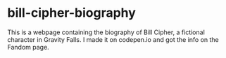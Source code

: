 # bill-cipher-biography
This is a webpage containing the biography of Bill Cipher, a fictional character in Gravity Falls.
I made it on codepen.io and got the info on the Fandom page.
